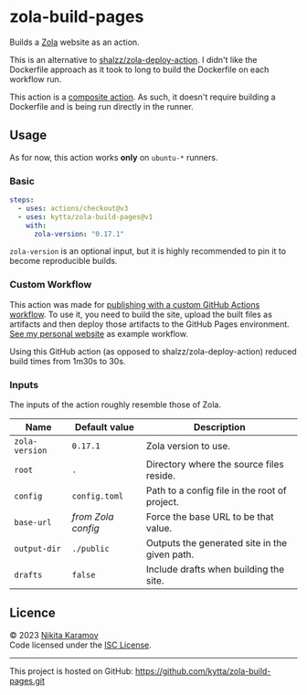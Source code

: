 # zola-build-pages

Builds a [Zola] website as an action.

This is an alternative to [shalzz/zola-deploy-action](https://github.com/shalzz/zola-deploy-action).
I didn't like the Dockerfile approach as it took to long to build the Dockerfile
on each workflow run.

This action is a [composite action](https://docs.github.com/en/actions/creating-actions/creating-a-composite-action).
As such, it doesn't require building a Dockerfile and is being run directly in
the runner.

## Usage

As for now, this action works **only** on `ubuntu-*` runners.

### Basic

```yaml
steps:
  - uses: actions/checkout@v3
  - uses: kytta/zola-build-pages@v1
    with:
      zola-version: "0.17.1"
```

`zola-version` is an optional input, but it is highly recommended to pin it
to become reproducible builds.

### Custom Workflow

This action was made for [publishing with a custom GitHub Actions workflow](https://docs.github.com/en/pages/getting-started-with-github-pages/configuring-a-publishing-source-for-your-github-pages-site#publishing-with-a-custom-github-actions-workflow).
To use it, you need to build the site, upload the built files as artifacts and
then deploy those artifacts to the GitHub Pages environment.
[See my personal website](https://github.com/kytta/www/blob/db05d458d9c0dff99108028c2a7b8cdf239d1300/.github/workflows/deploy.yml)
as example workflow.

Using this GitHub action (as opposed to shalzz/zola-deploy-action) reduced build
times from 1m30s to 30s.

### Inputs

The inputs of the action roughly resemble those of Zola.

| **Name**       | **Default value**  | **Description**                               |
| -------------- | ------------------ | --------------------------------------------- |
| `zola-version` | `0.17.1`           | Zola version to use.                          |
| `root`         | `.`                | Directory where the source files reside.      |
| `config`       | `config.toml`      | Path to a config file in the root of project. |
| `base-url`     | _from Zola config_ | Force the base URL to be that value.          |
| `output-dir`   | `./public`         | Outputs the generated site in the given path. |
| `drafts`       | `false`            | Include drafts when building the site.        |

## Licence

© 2023 [Nikita Karamov]\
Code licensed under the [ISC License].

---

This project is hosted on GitHub:
<https://github.com/kytta/zola-build-pages.git>

[isc license]: https://spdx.org/licenses/ISC.html
[nikita karamov]: https://www.kytta.dev/
[zola]: https://getzola.org/

